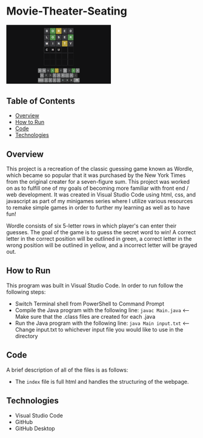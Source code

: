 # Movie-Theater-Seating
<img width="276.48" height="155.52" src="https://github.com/SergeiBak/PersonalWebsite/blob/master/images/wordle.png?raw=true">

## Table of Contents
* [Overview](#Overview)
* [How to Run](#how-to-run)
* [Code](#Code)
* [Technologies](#Technologies)

## Overview
This project is a recreation of the classic guessing game known as Wordle, which became so popular that it was purchased by the New York Times from the original creater for a seven-figure sum. This project was worked on as to fulfill one of my goals of becoming more familiar with front end / web development. It was created in Visual Studio Code using html, css, and javascript as part of my minigames series where I utilize various resources to remake simple games in order to further my learning as well as to have fun!   

Wordle consists of six 5-letter rows in which player's can enter their guesses. The goal of the game is to guess the secret word to win! A correct letter in the correct position will be outlined in green, a correct letter in the wrong position will be outlined in yellow, and a incorrect letter will be grayed out.    

## How to Run
This program was built in Visual Studio Code. In order to run follow the following steps:
- Switch Terminal shell from PowerShell to Command Prompt
- Compile the Java program with the following line: `javac Main.java`   <-- Make sure that the .class files are created for each .java
- Run the Java program with the following line: `java Main input.txt`   <-- Change input.txt to whichever input file you would like to use in the directory

## Code
A brief description of all of the files is as follows:
- The `index` file is full html and handles the structuring of the webpage.

## Technologies
- Visual Studio Code
- GitHub
- GitHub Desktop
